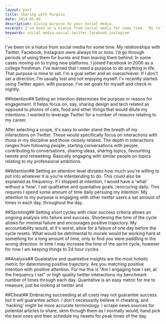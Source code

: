 ```yaml
---
layout: post
title: Sharing with Purpose
date: 2014-05-09
description: Giving purpose to your social media.
excerpt: I've been on a hiatus from social media for some time.  My relationships with Twitter, Facebook, Instagram were always hit or miss.  I'd go through periods of using them for bursts and then leaving them behind.  In some cases moving on to trying new platforms.  
keywords: social media,social,twitter,facebook,instagram
---
```


I've been on a hiatus from social media for some time.  My relationships with Twitter, Facebook, Instagram were always hit or miss.  I'd go through periods of using them for bursts and then leaving them behind.  In some cases moving on to trying new platforms.  I joined Facebook in 2006 as a college freshman.  I've learned that I need a purpose to do anything in life.  That purpose is mine to set.  I'm a goal setter and an overachiever.  If I don't set a direction, I'm usually lost and not enjoying myself.  I'v recently started using Twitter again, with purpose.  I've set goals for myself and check in nightly.

##Intention##
Setting an intention determines the purpose or reason for engagement.  It helps focus on, say, sharing design and tech related as opposed to photos of cats, food and other things that would dilute my intentions.  I wanted to leverage Twitter for a number of reasons relating to my career.  

After selecting a scope, it's easy to under stand the breath of my interactions on Twitter.  These would specifically focus on interactions with those in my discpline and those closely related.  The depth in interactions ranges from following people, starting conversations with people, contributing to conversations, sharing ideas, sharing topics, favouriting tweets and retweeting.  Basically engaging with similar people on topics relating to my professional ambitions.

##Attention##
Setting an attention level dictates how much you're willing to put into whatever it is you're intentending to do.  This could also be explained as frequency.  If I stopped at intention, I would have a 'what' without a 'how'.  I set qualitative and quantative goals, reoccuring daily.  This requires I spend some amount of time daily persuing my intention.  My attention to my purpose is engaging with other twitter users a set amount of times in each day, throughout the day.

##Sprinting##
Setting short cycles with clear success criteria allows an ongoing analysis into failure and success.  Shortening the time of the cycle allows for minimal failure and encourages positive trajectory.  My accountability would, at it's worst, allow for a failure of one day before the cycle resets.  What would be detrimental to morale would be working hard at something for a long amount of time, only to find you were paddling in the wrong direction.  In time I may increase the time of the sprint cycle, however for now I am keeping things to 24 hour cycles.

##Analysis##
Qualatative and quantative insights are the most holistic metric for determining positive trajectory.  Are you matching positive intention with positive attention.  For me this is "Am I engaging how I set, at the frequency I set" or high quality twitter interactions my benchmark number of times through each day.  Quantative is an easy metric for me to measure, just be looking at twitter and 

##Cheat##
Embracing succeeding at all costs may not guarantee success but it will guarantee action.  I don't necessarily believe in cheating, and 'hacking' might be more accurate terminology.  I scrape news sources for potential articles to share, skim through them as I normally would, hand pick the best ones and then schedule my tweets for peak times of the day.